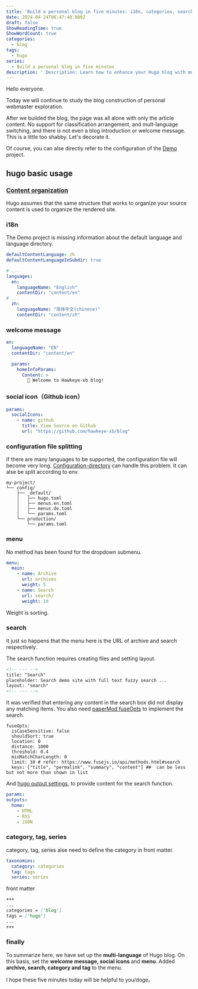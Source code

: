 ```yaml
---
title: 'Build a personal blog in five minutes: i18n, categories, search settings'
date: 2024-04-24T06:47:40.000Z
draft: false
ShowReadingTime: true
ShowWordCount: true
categories:
  - blog
tags:
  - hugo
series:
  - Build a personal blog in five minutes
description: ' Description: Learn how to enhance your Hugo blog with multi-language support, welcome messages, social icons, and menu options. Discover the importance of content organization, search functionality, and taxonomy for a more user-friendly experience. Follow this guide to transform your blog from a simple article page to a fully-featured, engaging website.'
---
```


Hello everyone. 
    
Today we will continue to study the blog construction of personal webmaster exploration.

After we builded the blog, the page was all alone with only the article content. No support for classification arrangement, and mult-language switching, and there is not even a blog introduction or welcome message. This is a little too shabby. Let's decorate it.

Of course, you can alse directly refer to the configuration of the [Demo](https://adityatelange.github.io/hugo-PaperMod/) project.

## hugo basic usage

### [Content organization](https://gohugo.io/content-management/organization/)
Hugo assumes that the same structure that works to organize your source content is used to organize the rendered site.

### i18n
The Demo project is missing information about the default language and language directory.
```yaml
defaultContentLanguage: zh
defaultContentLanguageInSubdir: true

# ...
languages:
  en:
    languageName: "English"
    contentDir: "content/en"
# ...
  zh:
    languageName: "简体中文(chinese)"
    contentDir: "content/zh"
```

### welcome message
```yaml
en:
  languageName: "EN"
  contentDir: "content/en"

  params:
    homeInfoParams:
      Content: >
        👋 Welcome to Hawkeye-xb blog!
```

### social icon（Github icon）
```yaml
params:
  socialIcons:
    - name: github
      title: View Source on Github
      url: "https://github.com/hawkeye-xb/blog"
```

### configuration file splitting
If there are many languages to be supported, the configuration file will become very long. [Configuration-directory](https://gohugo.io/getting-started/configuration/#configuration-directory) can handle this problem. It can alse be split according to env.

```shell
my-project/
└── config/
    ├── _default/
    │   ├── hugo.toml
    │   ├── menus.en.toml
    │   ├── menus.de.toml
    │   └── params.toml
    └── production/
        └── params.toml
```

### menu
No method has been found for the dropdown submenu.
```yaml
menu:
  main:
    - name: Archive
      url: archives
      weight: 5
    - name: Search
      url: search/
      weight: 10
```
Weight is sorting.

### search
It just so happens that the menu here is the URL of archive and search respectively.

The search function requires creating files and setting layout.
```markdown
<!-- --- -->
title: "Search"
placeholder: Search demo site with full text fuzzy search ...
layout: "search"
<!-- --- -->
```
It was verified that entering any content in the search box did not display any matching items. You also need [paperMod fuseOpts](https://github.com/adityatelange/hugo-PaperMod/wiki/Variables) to implement the search.

```
fuseOpts:
  isCaseSensitive: false
  shouldSort: true
  location: 0
  distance: 1000
  threshold: 0.4
  minMatchCharLength: 0
  limit: 10 # refer: https://www.fusejs.io/api/methods.html#search
  keys: ["title", "permalink", "summary", "content"] ##  can be less but not more than shown in list
```
And [hugo output settings](https://gohugo.io/templates/output-formats/), to provide content for the search function.
```yaml
params:
outputs:
  home:
    - HTML
    - RSS
    - JSON
```

### category, tag, series
category, tag, series alse need to define the category in front matter.
```yaml
taxonomies:
  category: categories
  tag: tags
  series: series
```
front matter
```markdown
+++
...
categories = ['blog']
tags = ['hugo']
...
+++
```

### finally
To summarize here, we have set up the **multi-language** of Hugo blog.
On this basis, set the **welcome message, social icons** and **menu**.
Added **archive, search, category and tag** to the menu.

I hope these five minutes today will be helpful to you/doge。
